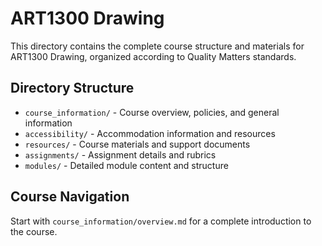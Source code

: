 # ART1300 Drawing

This directory contains the complete course structure and materials for ART1300 Drawing, organized according to Quality Matters standards.

## Directory Structure

- `course_information/` - Course overview, policies, and general information
- `accessibility/` - Accommodation information and resources
- `resources/` - Course materials and support documents
- `assignments/` - Assignment details and rubrics
- `modules/` - Detailed module content and structure

## Course Navigation

Start with `course_information/overview.md` for a complete introduction to the course.
